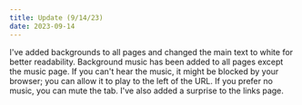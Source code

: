 ```yaml
---
title: Update (9/14/23)
date: 2023-09-14
---
```

I've added backgrounds to all pages and changed the main text to white for better readability. Background music has been added to all pages except the music page. If you can't hear the music, it might be blocked by your browser; you can allow it to play to the left of the URL. If you prefer no music, you can mute the tab. I've also added a surprise to the links page.